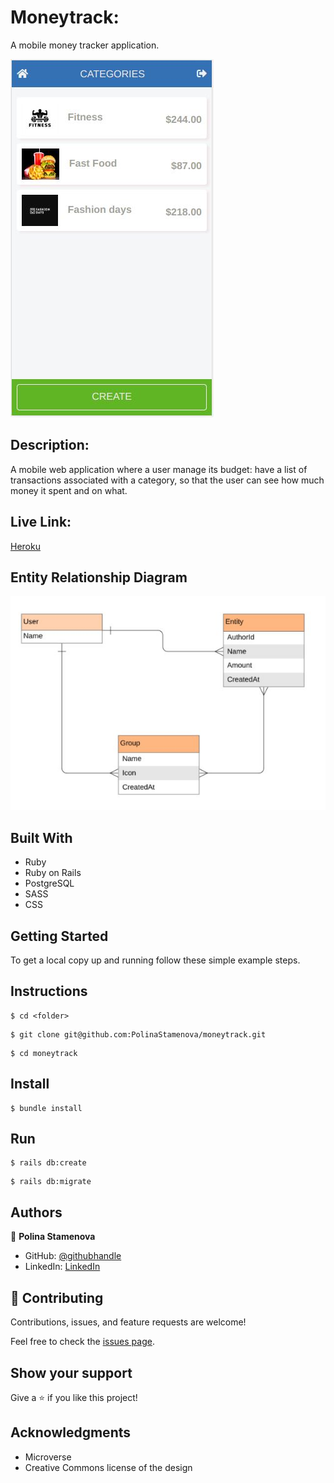# Moneytrack:

A mobile money tracker application.

![screenshot](./app/assets/images/screenshot-moneytrack.JPG)

## Description:

A mobile web application where a user manage its budget: have a list of transactions associated with a category, so that the user can see how much money it spent and on what.

## Live Link:

[Heroku](https://murmuring-river-52663.herokuapp.com/)

## Entity Relationship Diagram

![screenshot](./app/assets/images/moneytrack_ERD.JPG)

## Built With

- Ruby
- Ruby on Rails
- PostgreSQL
- SASS
- CSS

## Getting Started

To get a local copy up and running follow these simple example steps.

## Instructions

```
$ cd <folder>
```

```
$ git clone git@github.com:PolinaStamenova/moneytrack.git
```

```
$ cd moneytrack
```

## Install

```
$ bundle install
```

## Run

```
$ rails db:create
```

```
$ rails db:migrate
```

## Authors

👤 **Polina Stamenova**

- GitHub: [@githubhandle](https://github.com/PolinaStamenova)
- LinkedIn: [LinkedIn](https://www.linkedin.com/in/polina-stamenova-a60766112/)

## 🤝 Contributing

Contributions, issues, and feature requests are welcome!

Feel free to check the [issues page](https://github.com/PolinaStamenova/moneytrack/issues).

## Show your support

Give a ⭐️ if you like this project!

## Acknowledgments

- Microverse
- Creative Commons license of the design

